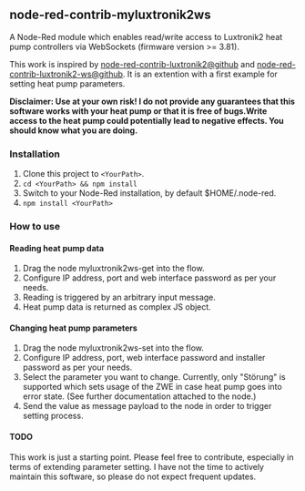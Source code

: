 ## node-red-contrib-myluxtronik2ws
A Node-Red module which enables read/write access to Luxtronik2 heat pump controllers via WebSockets (firmware version >= 3.81).

This work is inspired by [node-red-contrib-luxtronik2@github](https://github.com/coolchip/node-red-contrib-luxtronik2) and [node-red-contrib-luxtronik2-ws@github](https://github.com/Bouni/node-red-contrib-luxtronik2-ws). It is an extention with a first example for setting heat pump parameters. 

**Disclaimer: Use at your own risk! I do not provide any guarantees that this software works with your heat pump or that it is free of bugs.Write access to the heat pump could potentially lead to negative effects. You should know what you are doing.**

### Installation
1. Clone this project to ```<YourPath>```.
2. ```cd <YourPath> && npm install```
3. Switch to your Node-Red installation, by default $HOME/.node-red.
4. ```npm install <YourPath>```

### How to use
#### Reading heat pump data
1. Drag the node myluxtronik2ws-get into the flow.
2. Configure IP address, port and web interface password as per your needs.
3. Reading is triggered by an arbitrary input message.
4. Heat pump data is returned as complex JS object.

#### Changing heat pump parameters
1. Drag the node myluxtronik2ws-set into the flow.
2. Configure IP address, port, web interface password and installer password as per your needs.
3. Select the parameter you want to change. Currently, only "Störung" is supported which sets usage of the ZWE in case heat pump goes into error state. (See further documentation attached to the node.)
4. Send the value as message payload to the node in order to trigger setting process.

#### TODO
This work is just a starting point. Please feel free to contribute, especially in terms of extending parameter setting. I have not the time to actively maintain this software, so please do not expect frequent updates.